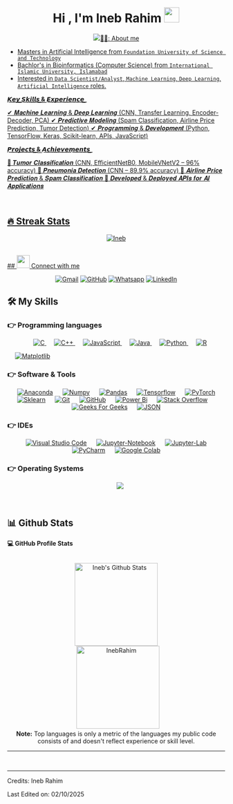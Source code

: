 <h1 align="center">Hi , I'm Ineb Rahim  <img src="https://media.giphy.com/media/hvRJCLFzcasrR4ia7z/giphy.gif" width="35"></h1>
<p align="center">
  <a href="https://github.com/inebrahim"><img src="https://readme-typing-svg.herokuapp.com?lines=Machine+Learning+Engineer;Deep+Learning+Practitioner;Predictive+Modeling+Expert;AI+Python+Developer;Always+Learning+New+Things&center=true&width=500&height=50 ></a>
						 
</p>

## 💁‍♀️:  About me
- Masters in Artificial Intelligence from `Foundation University of Science and Technology`
- Bachlor's in Bioinformatics (Computer Science) from `International Islamic University, Islamabad`
- Interested in `Data Scientist/Analyst`, `Machine Learning`, `Deep Learning`, `Artificial Intelligence` roles.


 **𝙆͟𝙚͟𝙮͟ ͟𝙎͟𝙠͟𝙞͟𝙡͟𝙡͟𝙨͟ ͟&͟ ͟𝙀͟𝙭͟𝙥͟𝙚͟𝙧͟𝙞͟𝙚͟𝙣͟𝙘͟𝙚͟ ͟**
 
✔ 𝑴𝒂𝒄𝒉𝒊𝒏𝒆 𝑳𝒆𝒂𝒓𝒏𝒊𝒏𝒈 & 𝑫𝒆𝒆𝒑 𝑳𝒆𝒂𝒓𝒏𝒊𝒏𝒈 (CNN, Transfer Learning, Encoder-Decoder, PCA)
✔ 𝑷𝒓𝒆𝒅𝒊𝒄𝒕𝒊𝒗𝒆 𝑴𝒐𝒅𝒆𝒍𝒊𝒏𝒈 (Spam Classification, Airline Price Prediction, Tumor Detection) 
✔ 𝑷𝒓𝒐𝒈𝒓𝒂𝒎𝒎𝒊𝒏𝒈 & 𝑫𝒆𝒗𝒆𝒍𝒐𝒑𝒎𝒆𝒏𝒕 (Python, TensorFlow, Keras, Scikit-learn, APIs, JavaScript) 

**𝙋͟𝙧͟𝙤͟𝙟͟𝙚͟𝙘͟𝙩͟𝙨͟ ͟&͟ ͟𝘼͟𝙘͟𝙝͟𝙞͟𝙚͟𝙫͟𝙚͟𝙢͟𝙚͟𝙣͟𝙩͟𝙨͟ ͟**

🔹 𝑻𝒖𝒎𝒐𝒓 𝑪𝒍𝒂𝒔𝒔𝒊𝒇𝒊𝒄𝒂𝒕𝒊𝒐𝒏 (CNN, EfficientNetB0, MobileVNetV2 – 96% accuracy) 
🔹 𝑷𝒏𝒆𝒖𝒎𝒐𝒏𝒊𝒂 𝑫𝒆𝒕𝒆𝒄𝒕𝒊𝒐𝒏 (CNN – 89.9% accuracy) 
🔹 𝑨𝒊𝒓𝒍𝒊𝒏𝒆 𝑷𝒓𝒊𝒄𝒆 𝑷𝒓𝒆𝒅𝒊𝒄𝒕𝒊𝒐𝒏 & 𝑺𝒑𝒂𝒎 𝑪𝒍𝒂𝒔𝒔𝒊𝒇𝒊𝒄𝒂𝒕𝒊𝒐𝒏
🔹 𝑫𝒆𝒗𝒆𝒍𝒐𝒑𝒆𝒅 & 𝑫𝒆𝒑𝒍𝒐𝒚𝒆𝒅 𝑨𝑷𝑰𝒔 𝒇𝒐𝒓 𝑨𝑰 𝑨𝒑𝒑𝒍𝒊𝒄𝒂𝒕𝒊𝒐𝒏𝒔

<br>

## 🔥 Streak Stats
<p align="center"><img src="https://github-readme-streak-stats.herokuapp.com/?user=inebrahim&theme=algolia" alt="Ineb" /></p>

<br>
## <img src="https://media.giphy.com/media/iY8CRBdQXODJSCERIr/giphy.gif" width="30px"> Connect with me
<p align="center">
	<a href="mailto:inebrahim99@gmail.com"><img img src="https://img.shields.io/badge/gmail-%23EA4335.svg?style=plastic&logo=gmail&logoColor=white" alt="Gmail"/></a>
	<a href="https://github.com/inebrahim"><img src="https://img.shields.io/badge/github-%23181717.svg?style=plastic&logo=github&logoColor=white" alt="GitHub"/></a>
	<a href="https://wa.link/zte7vs"><img src="https://img.shields.io/badge/whatsapp-%2325D366.svg?style=plastic&logo=whatsapp&logoColor=white" alt="Whatsapp"/></a>
	<a href="https://www.linkedin.com/in/ineb-rahim-a9b9b3164"><img src="https://img.shields.io/badge/linkedin-%230A66C2.svg?style=plastic&logo=linkedin&logoColor=white" alt="LinkedIn"/></a>
</p>

## 🛠️ My Skills

### 👉 Programming languages

<p align="center"> 
  &emsp; 
  <a href="https://www.cprogramming.com/" target="_blank"> 
    <img alt="C" src="https://img.shields.io/badge/C%20-%232370ED.svg?style=plastic&logo=c&logoColor=white">
  </a> 
  &emsp;
  <a href="https://www.w3schools.com/cpp/" target="_blank"> 
    <img alt="C++" src="https://img.shields.io/badge/C++%20-%2300599C.svg?style=plastic&logo=c%2B%2B&logoColor=white">
  </a> 
  &emsp;
  <a href="https://developer.mozilla.org/en-US/docs/Web/JavaScript" target="_blank"> 
     <img alt="JavaScript" src="https://img.shields.io/badge/JavaScript%20-%23F7DF1E.svg?style=plastic&logo=javascript&logoColor=black">
   </a>
  &emsp;
  <a href="https://www.java.com" target="_blank"> 
    <img alt="Java" src="https://img.shields.io/badge/Java-%23007396.svg?style=plastic&logo=java&logoColor=white">
  </a>
  &emsp;
   <a href="https://www.python.org" target="_blank">
    <img alt="Python" src="https://img.shields.io/badge/Python%20-%2314354C.svg?style=plastic&logo=python&logoColor=white">
  </a>
  &emsp;
    <a href="https://www.r-project.org/" target="_blank">
     <img alt="R" src="https://img.shields.io/badge/R-276DC3?style=plastic&logo=r&logoColor=white">
  </a>

   &emsp;
     <a href="https://matplotlib.org/" target="_blank"><img alt="Matplotlib" src="https://img.shields.io/badge/Matplotlib-11557C?style=plastic&logo=Matplotlib&logoColor=white">
     </a>
</p>


 ### 👉 Software & Tools
 
<p align="center">
  &emsp;
    <a href="#"><img alt="Anaconda" src="https://img.shields.io/badge/Anaconda%20-%2343B02A.svg?style=plastic&logo=Anaconda&logoColor=white"></a>
  &emsp;
    <a href="#"><img alt="Numpy" src="https://img.shields.io/badge/Numpy%20-%2334A853.svg?style=plastic&logo=Numpy&logoColor=white"></a>
  &emsp;
    <a href="#"><img alt="Pandas" src="https://img.shields.io/badge/Pandas%20-%2343B02A.svg?style=plastic&logo=Pandas&logoColor=white"></a>
  &emsp;
    <a href="#"><img alt="Tensorflow" src="https://img.shields.io/badge/Tensorflow%20-%23F05033.svg?style=plastic&logo=Tensorflow&logoColor=white"></a>
  &emsp;
    <a href="#"><img alt="PyTorch" src="https://img.shields.io/badge/PyTorch%20-%FE7A16.svg?style=plastic&logo=PyTorch&logoColor=white"></a>
  &emsp;
    <a href="#"><img alt="Sklearn" src="https://img.shields.io/badge/Sklearn%20-%23000000.svg?style=plastic&logo=Sklearn&logoColor=white"></a>
  &emsp;
    <a href="#"><img alt="Git" src="https://img.shields.io/badge/Git%20-%23F05033.svg?style=plastic&logo=git&logoColor=white"></a>
  &emsp;
    <a href="#"><img alt="GitHub" src="https://img.shields.io/badge/github-%23181717.svg?style=plastic&logo=github&logoColor=white"></a>
  &emsp;
    <a href="#"><img alt="Power Bi" src="https://img.shields.io/badge/Power-Bi%20-%2334A853.svg?style=plastic&logo=Power-Bi&logoColor=white"></a>
  &emsp;
    <a href="#"><img alt="Stack Overflow" src="https://img.shields.io/badge/-Stack%20Overflow-FE7A16?style=plastic&logo=stack-overflow&logoColor=white"></a>
  &emsp;
    <a href="#"><img alt="Geeks For Geeks" src="https://img.shields.io/badge/geeksforgeeks-%230F9D58.svg?style=plastic&logo=geeksforgeeks&logoColor=white"></a>
  &emsp;
    <a href="#"><img alt="JSON" img src="https://img.shields.io/badge/json-%23000000.svg?style=plastic&logo=json&logoColor=white"></a>
</p>

 ### 👉 IDEs
 
<p align="center">
  &emsp;
    <a href="#"><img alt="Visual Studio Code" src="https://img.shields.io/badge/Visual%20Studio%20Code-0078d7.svg?style=plastic&logo=visual-studio-code&logoColor=white"></a>
  &emsp;
    <a href="#"><img alt="Jupyter-Notebook" src="https://img.shields.io/badge/Jupyter-Notebook-%23000000.svg?style=plastic&logo=Jupyter-Notebook&logoColor=white" /></a>
  &emsp;
    <a href="#"><img alt="Jupyter-Lab" src="https://img.shields.io/badge/Jupyter-Lab-%2366595C.svg?&style=plastic&logo=Jupyter-Lab&logoColor=white" /></a>
  &emsp;
    <a href="#"><img alt="PyCharm" src="https://img.shields.io/badge/PyCharm%20ide-%232C2255.svg?&style=plastic&logo=PyCharm%20ide&logoColor=white" /></a>
&emsp;
<a href="https://colab.research.google.com/" target="_blank"><img alt="Google Colab" src="https://img.shields.io/badge/Google%20Colab-%23F9AB00.svg?&style=plastic&logo=Google-Colab&logoColor=white" /></a>
</p>

 ### 👉 Operating Systems
 
<p align="center">
  &emsp;
    <a href="#"><img src="https://img.shields.io/badge/Windows-0078D6?style=plastic&logo=windows&logoColor=white"></a>
</p>

<br/>

## 📊 Github Stats



  <summary><b>💻 GitHub Profile Stats</b></summary>
  <br/>
  <p align="center">
    <a href="https://github.com/inebrahim/github-readme-stats"><img alt="Ineb's Github Stats" src="https://github-readme-stats.vercel.app/api?username=inebrahim&show_icons=true&count_private=true&theme=algolia" height="192px"/></a>
<br/>
  &nbsp;
	  <img src="https://github-readme-stats.vercel.app/api/top-langs?username=inebrahim&langs_count=10&show_icons=true&locale=en&layout=compact&theme=algolia" alt="InebRahim" height="192px"/>
  <br/>
  <b>Note:</b> Top languages is only a metric of the languages my public code consists of and doesn't reflect experience or skill level.
  </p>

----

<br/>

-----
Credits: Ineb Rahim

Last Edited on: 02/10/2025
